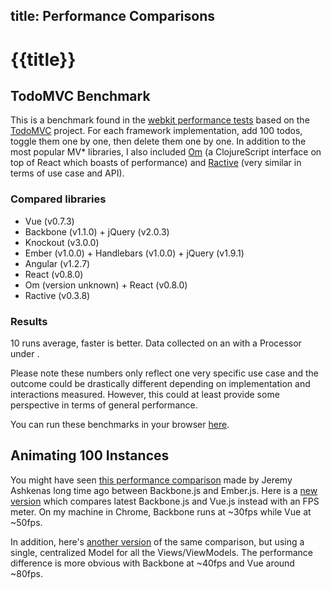 title: Performance Comparisons
---

# {{title}}

## TodoMVC Benchmark

This is a benchmark found in the [webkit performance tests](https://github.com/WebKit/webkit/tree/master/PerformanceTests/DoYouEvenBench) based on the [TodoMVC](http://todomvc.com/) project. For each framework implementation, add 100 todos, toggle them one by one, then delete them one by one. In addition to the most popular MV* libraries, I also included [Om](https://github.com/swannodette/om) (a ClojureScript interface on top of React which boasts of performance) and [Ractive](http://www.ractivejs.org/) (very similar in terms of use case and API).

### Compared libraries

- Vue (v0.7.3)
- Backbone (v1.1.0) + jQuery (v2.0.3)
- Knockout (v3.0.0)
- Ember (v1.0.0) + Handlebars (v1.0.0) + jQuery (v1.9.1)
- Angular (v1.2.7)
- React (v0.8.0)
- Om (version unknown) + React (v0.8.0)
- Ractive (v0.3.8)

### Results

10 runs average, faster is better. Data collected on an <span id="_machine"></span> with a <span id="_cpu"></span> Processor under <span id="_os"></span>.

<ul id="benchmark-results"></ul>

Please note these numbers only reflect one very specific use case and the outcome could be drastically different depending on implementation and interactions measured. However, this could at least provide some perspective in terms of general performance.

You can run these benchmarks in your browser [here](/perf/todomvc-benchmark/).

<script src="/js/benchmark.js"></script>
<link rel="stylesheet" type="text/css" href="/css/benchmark.css">

## Animating 100 Instances

You might have seen [this performance comparison](http://jsfiddle.net/jashkenas/CGSd5/) made by Jeremy Ashkenas long time ago between Backbone.js and Ember.js. Here is a [new version](http://jsfiddle.net/yyx990803/h7rjy/4/) which compares latest Backbone.js and Vue.js instead with an FPS meter. On my machine in Chrome, Backbone runs at ~30fps while Vue at ~50fps.

In addition, here's [another version](http://jsfiddle.net/yyx990803/h7rjy/5/) of the same comparison, but using a single, centralized Model for all the Views/ViewModels. The performance difference is more obvious with Backbone at ~40fps and Vue around ~80fps.
